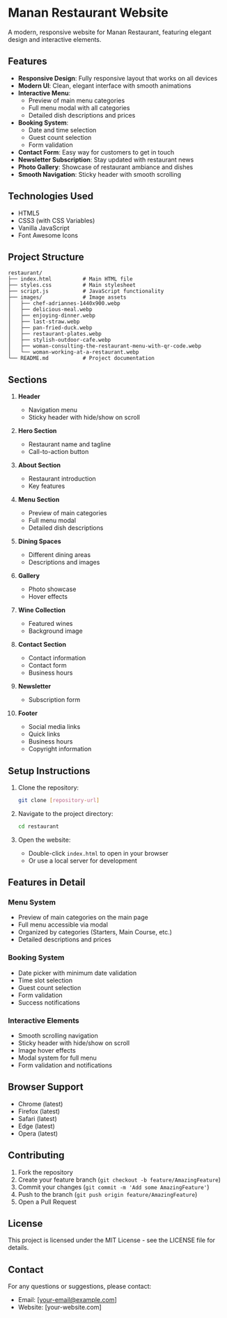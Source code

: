 # Manan Restaurant Website

A modern, responsive website for Manan Restaurant, featuring elegant design and interactive elements.

## Features

- **Responsive Design**: Fully responsive layout that works on all devices
- **Modern UI**: Clean, elegant interface with smooth animations
- **Interactive Menu**: 
  - Preview of main menu categories
  - Full menu modal with all categories
  - Detailed dish descriptions and prices
- **Booking System**: 
  - Date and time selection
  - Guest count selection
  - Form validation
- **Contact Form**: Easy way for customers to get in touch
- **Newsletter Subscription**: Stay updated with restaurant news
- **Photo Gallery**: Showcase of restaurant ambiance and dishes
- **Smooth Navigation**: Sticky header with smooth scrolling

## Technologies Used

- HTML5
- CSS3 (with CSS Variables)
- Vanilla JavaScript
- Font Awesome Icons

## Project Structure

```
restaurant/
├── index.html          # Main HTML file
├── styles.css          # Main stylesheet
├── script.js           # JavaScript functionality
├── images/             # Image assets
│   ├── chef-adriannes-1440x900.webp
│   ├── delicious-meal.webp
│   ├── enjoying-dinner.webp
│   ├── last-straw.webp
│   ├── pan-fried-duck.webp
│   ├── restaurant-plates.webp
│   ├── stylish-outdoor-cafe.webp
│   ├── woman-consulting-the-restaurant-menu-with-qr-code.webp
│   └── woman-working-at-a-restaurant.webp
└── README.md           # Project documentation
```

## Sections

1. **Header**
   - Navigation menu
   - Sticky header with hide/show on scroll

2. **Hero Section**
   - Restaurant name and tagline
   - Call-to-action button

3. **About Section**
   - Restaurant introduction
   - Key features

4. **Menu Section**
   - Preview of main categories
   - Full menu modal
   - Detailed dish descriptions

5. **Dining Spaces**
   - Different dining areas
   - Descriptions and images

6. **Gallery**
   - Photo showcase
   - Hover effects

7. **Wine Collection**
   - Featured wines
   - Background image

8. **Contact Section**
   - Contact information
   - Contact form
   - Business hours

9. **Newsletter**
   - Subscription form

10. **Footer**
    - Social media links
    - Quick links
    - Business hours
    - Copyright information

## Setup Instructions

1. Clone the repository:
   ```bash
   git clone [repository-url]
   ```

2. Navigate to the project directory:
   ```bash
   cd restaurant
   ```

3. Open the website:
   - Double-click `index.html` to open in your browser
   - Or use a local server for development

## Features in Detail

### Menu System
- Preview of main categories on the main page
- Full menu accessible via modal
- Organized by categories (Starters, Main Course, etc.)
- Detailed descriptions and prices

### Booking System
- Date picker with minimum date validation
- Time slot selection
- Guest count selection
- Form validation
- Success notifications

### Interactive Elements
- Smooth scrolling navigation
- Sticky header with hide/show on scroll
- Image hover effects
- Modal system for full menu
- Form validation and notifications

## Browser Support

- Chrome (latest)
- Firefox (latest)
- Safari (latest)
- Edge (latest)
- Opera (latest)

## Contributing

1. Fork the repository
2. Create your feature branch (`git checkout -b feature/AmazingFeature`)
3. Commit your changes (`git commit -m 'Add some AmazingFeature'`)
4. Push to the branch (`git push origin feature/AmazingFeature`)
5. Open a Pull Request

## License

This project is licensed under the MIT License - see the LICENSE file for details.

## Contact

For any questions or suggestions, please contact:
- Email: [your-email@example.com]
- Website: [your-website.com] 